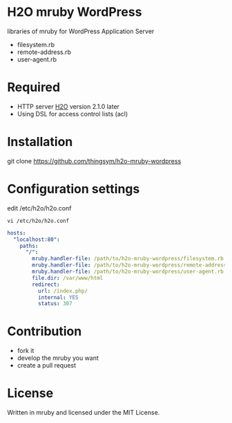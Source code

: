 # H2O mruby WordPress

libraries of mruby for WordPress Application Server

* filesystem.rb
* remote-address.rb
* user-agent.rb

# Required

* HTTP server [H2O](https://h2o.examp1e.net/) version 2.1.0 later
* Using DSL for access control lists (acl)

# Installation

git clone https://github.com/thingsym/h2o-mruby-wordpress

# Configuration settings

edit /etc/h2o/h2o.conf

`vi /etc/h2o/h2o.conf`

```yml
hosts:
  "localhost:80":
    paths:
      "/":
        mruby.handler-file: /path/to/h2o-mruby-wordpress/filesystem.rb
        mruby.handler-file: /path/to/h2o-mruby-wordpress/remote-address.rb
        mruby.handler-file: /path/to/h2o-mruby-wordpress/user-agent.rb
        file.dir: /var/www/html
        redirect:
          url: /index.php/
          internal: YES
          status: 307
```

# Contribution

* fork it
* develop the mruby you want
* create a pull request

# License

Written in mruby and licensed under the MIT License.
